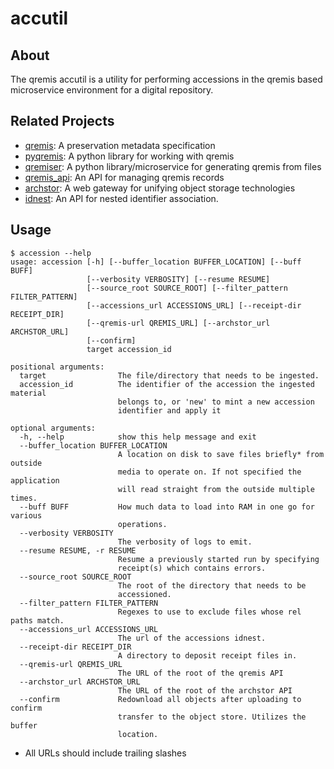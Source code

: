 # accutil

## About

The qremis accutil is a utility for performing accessions in the qremis based microservice environment
for a digital repository.


## Related Projects

- [qremis](https://github.com/bnbalsamo/qremis): A preservation metadata specification
- [pyqremis](https://github.com/bnbalsamo/pyqremis): A python library for working with qremis
- [qremiser](https://github.com/bnbalsamo/qremiser): A python library/microservice for generating qremis from files
- [qremis_api](https://github.com/bnbalsamo/qremis_api): An API for managing qremis records
- [archstor](https://github.com/bnbalsamo/archstor): A web gateway for unifying object storage technologies
- [idnest](https://github.com/uchicago-library/idnest): An API for nested identifier association.



## Usage

```
$ accession --help
usage: accession [-h] [--buffer_location BUFFER_LOCATION] [--buff BUFF]
                 [--verbosity VERBOSITY] [--resume RESUME]
                 [--source_root SOURCE_ROOT] [--filter_pattern FILTER_PATTERN]
                 [--accessions_url ACCESSIONS_URL] [--receipt-dir RECEIPT_DIR]
                 [--qremis-url QREMIS_URL] [--archstor_url ARCHSTOR_URL]
                 [--confirm]
                 target accession_id

positional arguments:
  target                The file/directory that needs to be ingested.
  accession_id          The identifier of the accession the ingested material
                        belongs to, or 'new' to mint a new accession
                        identifier and apply it

optional arguments:
  -h, --help            show this help message and exit
  --buffer_location BUFFER_LOCATION
                        A location on disk to save files briefly* from outside
                        media to operate on. If not specified the application
                        will read straight from the outside multiple times.
  --buff BUFF           How much data to load into RAM in one go for various
                        operations.
  --verbosity VERBOSITY
                        The verbosity of logs to emit.
  --resume RESUME, -r RESUME
                        Resume a previously started run by specifying
                        receipt(s) which contains errors.
  --source_root SOURCE_ROOT
                        The root of the directory that needs to be
                        accessioned.
  --filter_pattern FILTER_PATTERN
                        Regexes to use to exclude files whose rel paths match.
  --accessions_url ACCESSIONS_URL
                        The url of the accessions idnest.
  --receipt-dir RECEIPT_DIR
                        A directory to deposit receipt files in.
  --qremis-url QREMIS_URL
                        The URL of the root of the qremis API
  --archstor_url ARCHSTOR_URL
                        The URL of the root of the archstor API
  --confirm             Redownload all objects after uploading to confirm
                        transfer to the object store. Utilizes the buffer
                        location.
```
* All URLs should include trailing slashes
